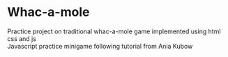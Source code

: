# Whac-a-mole
Practice project on traditional whac-a-mole game implemented using html css and js<br>
Javascript practice minigame following tutorial from Ania Kubow
